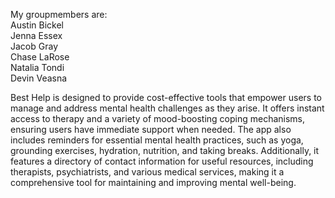 My groupmembers are: <br />
 Austin Bickel <br />
 Jenna Essex <br />
 Jacob Gray <br />
 Chase LaRose <br />
 Natalia Tondi <br />
 Devin Veasna <br />
 
Best Help is designed to provide cost-effective tools that empower users to manage and address mental health challenges as they arise. It offers instant access to therapy and a variety of mood-boosting coping mechanisms, ensuring users have immediate support when needed. The app also includes reminders for essential mental health practices, such as yoga, grounding exercises, hydration, nutrition, and taking breaks. Additionally, it features a directory of contact information for useful resources, including therapists, psychiatrists, and various medical services, making it a comprehensive tool for maintaining and improving mental well-being.
